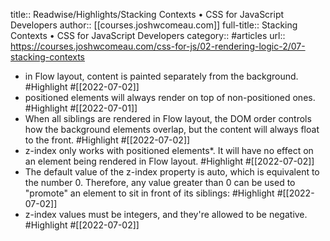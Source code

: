 title:: Readwise/Highlights/Stacking Contexts • CSS for JavaScript Developers
author:: [[courses.joshwcomeau.com]]
full-title:: Stacking Contexts • CSS for JavaScript Developers
category:: #articles
url:: https://courses.joshwcomeau.com/css-for-js/02-rendering-logic-2/07-stacking-contexts

- in Flow layout, content is painted separately from the background. #Highlight #[[2022-07-02]]
- positioned elements will always render on top of non-positioned ones. #Highlight #[[2022-07-01]]
- When all siblings are rendered in Flow layout, the DOM order controls how the background elements overlap, but the content will always float to the front. #Highlight #[[2022-07-02]]
- z-index only works with positioned elements*. It will have no effect on an element being rendered in Flow layout. #Highlight #[[2022-07-02]]
- The default value of the z-index property is auto, which is equivalent to the number 0. Therefore, any value greater than 0 can be used to "promote" an element to sit in front of its siblings: #Highlight #[[2022-07-02]]
- z-index values must be integers, and they're allowed to be negative. #Highlight #[[2022-07-02]]